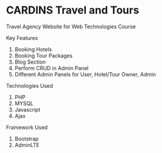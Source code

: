 # CARDINS Travel and Tours
Travel Agency Website for Web Technologies Course

Key Features
1. Booking Hotels
2. Booking Tour Packages
3. Blog Section
4. Perform CRUD in Admin Panel 
5. Different Admin Panels for User, Hotel/Tour Owner, Admin

Technologies Used
1. PHP
2. MYSQL
3. Javascript
4. Ajax

Framework Used
1. Bootstrap 
2. AdminLTE
